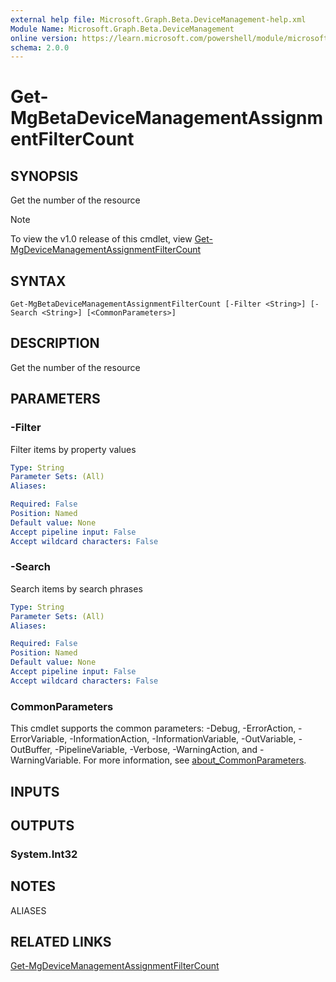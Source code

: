 ```yaml
---
external help file: Microsoft.Graph.Beta.DeviceManagement-help.xml
Module Name: Microsoft.Graph.Beta.DeviceManagement
online version: https://learn.microsoft.com/powershell/module/microsoft.graph.beta.devicemanagement/get-mgbetadevicemanagementassignmentfiltercount
schema: 2.0.0
---
```


# Get-MgBetaDeviceManagementAssignmentFilterCount

## SYNOPSIS
Get the number of the resource

> [!NOTE]
> To view the v1.0 release of this cmdlet, view [Get-MgDeviceManagementAssignmentFilterCount](/powershell/module/Microsoft.Graph.DeviceManagement/Get-MgDeviceManagementAssignmentFilterCount?view=graph-powershell-v1.0)

## SYNTAX

```
Get-MgBetaDeviceManagementAssignmentFilterCount [-Filter <String>] [-Search <String>] [<CommonParameters>]
```

## DESCRIPTION
Get the number of the resource

## PARAMETERS

### -Filter
Filter items by property values

```yaml
Type: String
Parameter Sets: (All)
Aliases:

Required: False
Position: Named
Default value: None
Accept pipeline input: False
Accept wildcard characters: False
```

### -Search
Search items by search phrases

```yaml
Type: String
Parameter Sets: (All)
Aliases:

Required: False
Position: Named
Default value: None
Accept pipeline input: False
Accept wildcard characters: False
```

### CommonParameters
This cmdlet supports the common parameters: -Debug, -ErrorAction, -ErrorVariable, -InformationAction, -InformationVariable, -OutVariable, -OutBuffer, -PipelineVariable, -Verbose, -WarningAction, and -WarningVariable. For more information, see [about_CommonParameters](http://go.microsoft.com/fwlink/?LinkID=113216).

## INPUTS

## OUTPUTS

### System.Int32
## NOTES

ALIASES

## RELATED LINKS
[Get-MgDeviceManagementAssignmentFilterCount](/powershell/module/Microsoft.Graph.DeviceManagement/Get-MgDeviceManagementAssignmentFilterCount?view=graph-powershell-v1.0)

